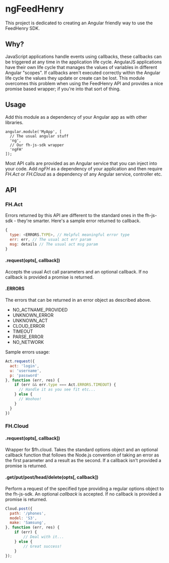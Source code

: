 ngFeedHenry
===================================

This project is dedicated to creating an Angular friendly way to use the
FeedHenry SDK.

## Why?
JavaScript applications handle events using callbacks, these callbacks can be
triggered at any time in the application life cycle. AngularJS applications
have their own life cycle that manages the values of variables in different
Angular "scopes". If callbacks aren't executed correctly within the Angular
life cycle the values they update or create can be lost. This module overcomes
this problem when using the FeedHenry API and provides a nice promise based
wrapper; if you're into that sort of thing.

## Usage
Add this module as a dependency of your Angular app as with other libraries.

```
angular.module('MyApp', [
  // The usual angular stuff
  'ng',
  // Our fh-js-sdk wrapper
  'ngFH'
]);
```
Most API calls are provided as an Angular service that you can inject into
your code. Add *ngFH* as a dependency of your application and then require
*FH.Act* or *FH.Cloud* as a dependency of any Angular service, controller etc.


## API

### FH.Act
Errors returned by this API are different to the standard ones in the
fh-js-sdk - they're smarter. Here's a sample error returned to callback.

```javascript
{
  type: <ERRORS.TYPE>, // Helpful meaningful error type
  err: err, // The usual act err param
  msg: details // The usual act msg param
}
```

#### .request(opts[, callback])
Accepts the usual Act call parameters and an optional callback. If no callback
is provided a promise is returned.


#### .ERRORS
The errors that can be returned in an error object as described above.

* NO_ACTNAME_PROVIDED
* UNKNOWN_ERROR
* UNKNOWN_ACT
* CLOUD_ERROR
* TIMEOUT
* PARSE_ERROR
* NO_NETWORK

Sample errors usage:

```javascript
Act.request({
  act: 'login',
  u: 'username',
  p: 'password'
}, function (err, res) {
    if (err && err.type === Act.ERRORS.TIMEOUT) {
      // Handle it as you see fit etc...
    } else {
      // Woohoo!
    }
  }
})

```

### FH.Cloud

#### .request(opts[, callback])
Wrapper for $fh.cloud. Takes the standard options object and an optional
callback function that follows the Node.js convention of taking an error
as the first parameter and a result as the second. If a callback isn't provided
a promise is returned.

#### .get/put/post/head/delete(opts[, callback])
Perform a request of the specified type providing a regular options object to
the fh-js-sdk. An optional *callback* is accepted. If no callback is provided
a promise is returned.

```javascript
Cloud.post({
  path: '/phones',
  model: 'S3',
  make: 'Samsung',
}, function (err, res) {
	if (err) {
		// Deal with it...
	} else {
		// Great success!
	}
});
```